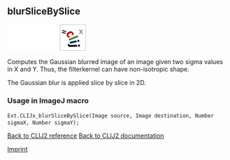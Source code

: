 ## blurSliceBySlice
<img src="images/mini_empty_logo.png"/><img src="images/mini_empty_logo.png"/><img src="images/mini_clijx_logo.png"/>

Computes the Gaussian blurred image of an image given two sigma values in X and Y. Thus, the filterkernel can have non-isotropic shape.

The Gaussian blur is applied slice by slice in 2D.

### Usage in ImageJ macro
```
Ext.CLIJx_blurSliceBySlice(Image source, Image destination, Number sigmaX, Number sigmaY);
```


[Back to CLIJ2 reference](https://clij.github.io/clij2-docs/reference)
[Back to CLIJ2 documentation](https://clij.github.io/clij2-docs)

[Imprint](https://clij.github.io/imprint)
